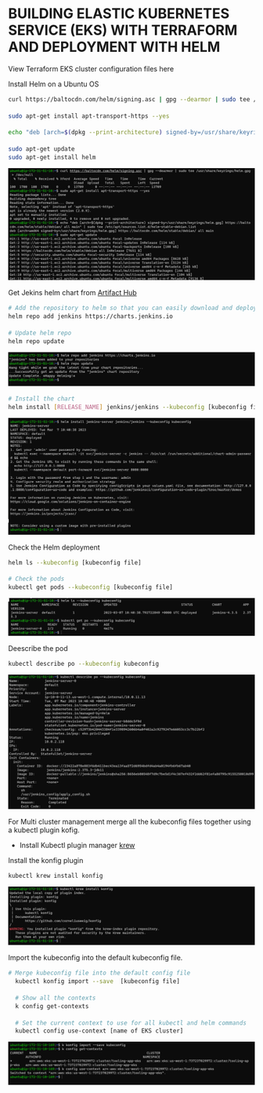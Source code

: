 # BUILDING ELASTIC KUBERNETES SERVICE (EKS) WITH TERRAFORM AND DEPLOYMENT WITH HELM

View Terraform EKS cluster configuration files here

Install Helm on a Ubuntu OS

```bash
curl https://baltocdn.com/helm/signing.asc | gpg --dearmor | sudo tee /usr/share/keyrings/helm.gpg > /dev/null

sudo apt-get install apt-transport-https --yes

echo "deb [arch=$(dpkg --print-architecture) signed-by=/usr/share/keyrings/helm.gpg] https://baltocdn.com/helm/stable/debian/ all main" | sudo tee /etc/apt/sources.list.d/helm-stable-debian.list

sudo apt-get update
sudo apt-get install helm
```

![helm install](./images/1.png)

Get Jekins helm chart from [Artifact Hub](https://artifacthub.io/packages/helm/jenkinsci/jenkins)

```bash
# Add the repository to helm so that you can easily download and deploy
helm repo add jenkins https://charts.jenkins.io

# Update helm repo
helm repo update
```

![helm install](./images/2.png)

```bash
# Install the chart
helm install [RELEASE_NAME] jenkins/jenkins --kubeconfig [kubeconfig file]
```
![helm install](./images/3.png)

Check the Helm deployment

```bash
helm ls --kubeconfig [kubeconfig file]

# Check the pods
kubectl get pods --kubeconfig [kubeconfig file]
```

![helm install](./images/4.png)

Deescribe the pod

```bash
kubectl describe po --kubeconfig kubeconfig
```
![helm install](./images/5.png)

For Multi cluster management merge all the kubeconfig files together using a kubectl plugin kofig.

- Install Kubectl plugin manager [krew](https://krew.sigs.k8s.io/docs/user-guide/setup/install/)



Install the konfig plugin

```bash
kubectl krew install konfig
```

![helm install](./images/6%20.png)

Import the kubeconfig into the default kubeconfig file. 

```bash
# Merge kubeconfig file into the default config file
  kubectl konfig import --save  [kubeconfig file]

  # Show all the contexts
  k config get-contexts

  # Set the current context to use for all kubectl and helm commands
  kubectl config use-context [name of EKS cluster]
```

![helm install](./images/7.png)

